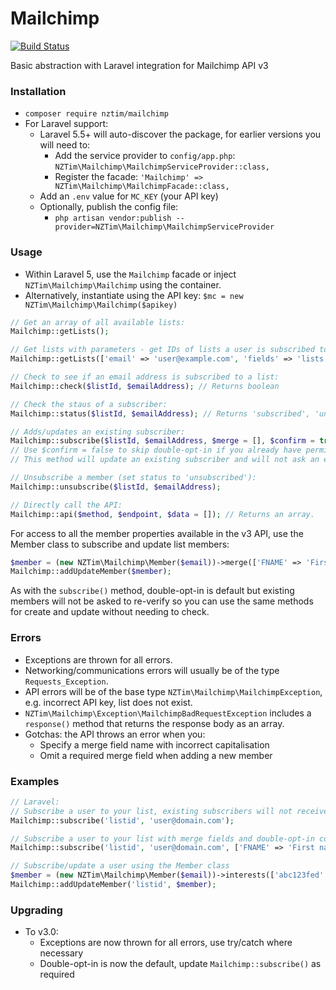 # Mailchimp

[![Build Status](https://travis-ci.org/nztim/mailchimp.svg?branch=master)](https://travis-ci.org/nztim/mailchimp)

Basic abstraction with Laravel integration for Mailchimp API v3

### Installation

- `composer require nztim/mailchimp`
- For Laravel support:
    - Laravel 5.5+ will auto-discover the package, for earlier versions you will need to:
        - Add the service provider to `config/app.php`: `NZTim\Mailchimp\MailchimpServiceProvider::class,`
        - Register the facade: `'Mailchimp' => NZTim\Mailchimp\MailchimpFacade::class,`
    - Add an `.env` value for `MC_KEY` (your API key)
    - Optionally, publish the config file:
        - `php artisan vendor:publish --provider=NZTim\Mailchimp\MailchimpServiceProvider`

### Usage

- Within Laravel 5, use the `Mailchimp` facade or inject `NZTim\Mailchimp\Mailchimp` using the container.
- Alternatively, instantiate using the API key: `$mc = new NZTim\Mailchimp\Mailchimp($apikey)`

```php
// Get an array of all available lists:
Mailchimp::getLists();

// Get lists with parameters - get IDs of lists a user is subscribed to:
Mailchimp::getLists(['email' => 'user@example.com', 'fields' => 'lists.id']);

// Check to see if an email address is subscribed to a list:
Mailchimp::check($listId, $emailAddress); // Returns boolean

// Check the staus of a subscriber:
Mailchimp::status($listId, $emailAddress); // Returns 'subscribed', 'unsubscribed', 'cleaned', 'pending', 'transactional' or 'not found'

// Adds/updates an existing subscriber:
Mailchimp::subscribe($listId, $emailAddress, $merge = [], $confirm = true);
// Use $confirm = false to skip double-opt-in if you already have permission.
// This method will update an existing subscriber and will not ask an existing subscriber to re-confirm.

// Unsubscribe a member (set status to 'unsubscribed'):
Mailchimp::unsubscribe($listId, $emailAddress);

// Directly call the API:
Mailchimp::api($method, $endpoint, $data = []); // Returns an array.
```

For access to all the member properties available in the v3 API, use the Member class to subscribe and update list members:

```php
$member = (new NZTim\Mailchimp\Member($email))->merge(['FNAME' => 'First name'])->email_type('text')->confirm(false);
Mailchimp::addUpdateMember($member);
```

As with the `subscribe()` method, double-opt-in is default but existing members will not be asked to re-verify so you can use the same methods for create and update without needing to check.

### Errors

- Exceptions are thrown for all errors.
- Networking/communications errors will usually be of the type `Requests_Exception`.
- API errors will be of the base type `NZTim\Mailchimp\MailchimpException`, e.g. incorrect API key, list does not exist.
- `NZTim\Mailchimp\Exception\MailchimpBadRequestException` includes a `response()` method that returns the response body as an array.
- Gotchas: the API throws an error when you:
    - Specify a merge field name with incorrect capitalisation
    - Omit a required merge field when adding a new member

### Examples

```php
// Laravel:
// Subscribe a user to your list, existing subscribers will not receive confirmation emails
Mailchimp::subscribe('listid', 'user@domain.com');

// Subscribe a user to your list with merge fields and double-opt-in confirmation disabled
Mailchimp::subscribe('listid', 'user@domain.com', ['FNAME' => 'First name', 'LNAME' => 'Last name'], false);

// Subscribe/update a user using the Member class
$member = (new NZTim\Mailchimp\Member($email))->interests(['abc123fed' => true])->language('th');
Mailchimp::addUpdateMember('listid', $member);
```


### Upgrading
- To v3.0:
    - Exceptions are now thrown for all errors, use try/catch where necessary
    - Double-opt-in is now the default, update `Mailchimp::subscribe()` as required
